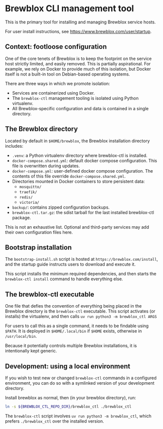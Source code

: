 # Brewblox CLI management tool

This is the primary tool for installing and managing Brewblox service hosts.

For user install instructions, see <https://www.brewblox.com/user/startup>.

## Context: footloose configuration

One of the core tenets of Brewblox is to keep the footprint on the service host strictly limited, and easily removed.
This is partially aspirational. For example, we rely on Docker to provide much of this isolation, but Docker itself is not a built-in tool on Debian-based operating systems.

There are three ways in which we promote isolation:

- Services are containerized using Docker.
- The `brewblox-ctl` management tooling is isolated using Python virtualenv.
- All Brewblox-specific configuration and data is contained in a single directory.

## The Brewblox directory

Located by default in `$HOME/brewblox`, the Brewblox installation directory includes:

- `.venv`: a Python virtualenv directory where brewblox-ctl is installed.
- `docker-compose.shared.yml`: default docker compose configuration. This file is overwritten during updates.
- `docker-compose.yml`: user-defined docker compose configuration. The contents of this file override `docker-compose.shared.yml`.
- Directories mounted in Docker containers to store persistent data:
  - `mosquitto/`
  - `traefik/`
  - `redis/`
  - `victoria/`
- `backup/`: contains zipped configuration backups.
- `brewblox-ctl.tar.gz`: the sdist tarball for the last installed brewblox-ctl package.

This is not an exhaustive list. Optional and third-party services may add their own configuration files here.

## Bootstrap installation

The `bootstrap-install.sh` script is hosted at `https://brewblox.com/install`, and the startup guide instructs users to download and execute it.

This script installs the minimum required dependencies,
and then starts the `brewblox-ctl install` command to handle everything else.

## The brewblox-ctl executable

One file that defies the convention of everything being placed in the Brewblox directory is the `brewblox-ctl` executable.
This script activates (or installs) the virtualenv, and then calls `uv run python3 -m brewblox_ctl ARGS`

For users to call this as a single command, it needs to be findable using `$PATH`.
It is deployed in `$HOME/.local/bin` if `$HOME` exists, otherwise in `/usr/local/bin`.

Because it potentially controls multiple Brewblox installations, it is intentionally kept generic.

## Development: using a local environment

If you wish to test new or changed `brewblox-ctl` commands in a configured environment, you can do so with a symlinked version of your development directory.

Install brewblox as normal, then (in your brewblox directory), run:

```sh
ln -s ${BREWBLOX_CTL_REPO_DIR}/brewblox_ctl ./brewblox_ctl
```

The `brewblox-ctl` script involves `uv run python3 -m brewblox_ctl`, which prefers `./brewblox_ctl` over the installed version.
